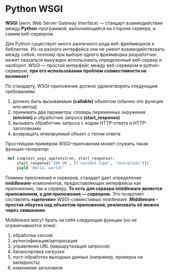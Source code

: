 # Python WSGI

**WSGI** (англ. Web Server Gateway Interface) — стандарт взаимодействия между **Python**-программой, выполняющейся на стороне сервера, и самим веб-сервером.

Для Python существует много различного рода веб-фреймворков и библиотек. Из-за разного интерфейса они не умеют взаимодействовать между собой, поэтому при выборе одного фреймворка разработчик может оказаться вынужден использовать определенный веб-сервер и наоборот. WSGI — простой интерфейс между веб-сервером и python-сервером, **при его использовании проблем совместимости не возникает**.

По стандарту, WSGI-приложение должно удовлетворять следующим требованиям:

1. должно быть вызываемым **(callable)** объектом (обычно это функция или метод)
2. принимать два параметра: словарь переменных окружения **(environ)** и обработчик запроса **(start_response)**
3. вызывать обработчик запроса с кодом HTTP-ответа и HTTP-заголовками
4. возвращать итерируемый объект с телом ответа

Простейшим примером WSGI-приложения может служить такая функция-генератор:

```python
 def simplest_wsgi_app(environ, start_response):
     start_response('200 OK', [('Content-Type', 'text/plain')])
     yield 'Hello, world!'
```

  
Помимо приложений и серверов, стандарт дает определение **middleware**-компонентов, предоставляющих интерфейсы как приложению, так и серверу. **То есть для сервера middleware является приложением, а для приложения — сервером.** Это позволяет составлять **«цепочки»** WSGI-совместимых middleware. **Middleware - простая обертка над объектом приложения, реализовать её можно через замыкание**.

Middleware могут брать на себя следующие функции (но не ограничиваются этим):

1. обработка сессий
2. аутентификация/авторизация
3. управление URL (маршрутизация запросов)
4. балансировка нагрузки
5. пост-обработка выходных данных (например, проверка на валидность)
6. изменение заголовков

<!-- _footer: Python Enhancement Proposal, определяющий стандарт интерфейса. [Электронный ресурс]. https://www.python.org/dev/peps/pep-3333/ (дата обращения: 28.03.2020) \n Крупнейшая вики об WSGI. [Электронный ресурс]. http://wsgi.org/ (дата обращения: 28.03.2020)-->

